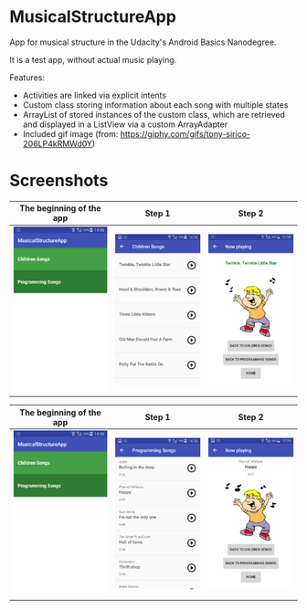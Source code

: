 # MusicalStructureApp
App for musical structure in the Udacity's Android Basics Nanodegree.

It is a test app, without actual music playing.

Features:
- Activities are linked via explicit intents
- Custom class storing information about each song with multiple states
- ArrayList of stored instances of the custom class, which are retrieved and displayed in a ListView via a custom ArrayAdapter
- Included gif image (from: https://giphy.com/gifs/tony-sirico-206LP4kRMWd0Y)

# Screenshots

| The beginning of the app | Step 1 | Step 2 |
| ------------------------ | ------ | ------ |
| ![Beginning](https://github.com/natasak/MusicalStructureApp/blob/master/screenshots/scr_1.png) | ![Step1](https://github.com/natasak/MusicalStructureApp/blob/master/screenshots/scr_2.png) | ![Step2](https://github.com/natasak/MusicalStructureApp/blob/master/screenshots/scr_now1.png) |

| The beginning of the app | Step 1 | Step 2 |
| ------------------------ | ------ | ------ |
| ![Beginning](https://github.com/natasak/MusicalStructureApp/blob/master/screenshots/scr_1.png) | ![Step1](https://github.com/natasak/MusicalStructureApp/blob/master/screenshots/scr_4.png) | ![Step2](https://github.com/natasak/MusicalStructureApp/blob/master/screenshots/scr_now2.png) |
